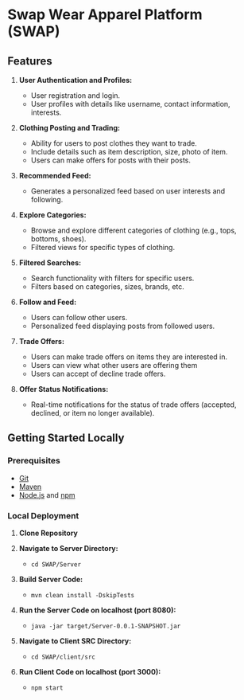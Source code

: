 # Swap Wear Apparel Platform (SWAP)

## Features

1. **User Authentication and Profiles:**
   - User registration and login.
   - User profiles with details like username, contact information, interests.

2. **Clothing Posting and Trading:**
   - Ability for users to post clothes they want to trade.
   - Include details such as item description, size, photo of item.
   - Users can make offers for posts with their posts.

3. **Recommended Feed:**
   - Generates a personalized feed based on user interests and following.
  
4. **Explore Categories:**
   - Browse and explore different categories of clothing (e.g., tops, bottoms, shoes).
   - Filtered views for specific types of clothing.

5. **Filtered Searches:**
   - Search functionality with filters for specific users.
   - Filters based on categories, sizes, brands, etc.

6. **Follow and Feed:**
   - Users can follow other users.
   - Personalized feed displaying posts from followed users.

7. **Trade Offers:**
   - Users can make trade offers on items they are interested in.
   - Users can view what other users are offering them
   - Users can accept of decline trade offers.
    
8. **Offer Status Notifications:**
   - Real-time notifications for the status of trade offers (accepted, declined, or item no longer available).


## Getting Started Locally

### Prerequisites

- [Git](https://git-scm.com/)
- [Maven](https://maven.apache.org/install.html)
- [Node.js](https://nodejs.org/) and [npm](https://www.npmjs.com/)

### Local Deployment 
1. **Clone Repository**

2. **Navigate to Server Directory:**
   - `cd SWAP/Server`

3. **Build Server Code:**
   - `mvn clean install -DskipTests`

4. **Run the Server Code on localhost (port 8080):**
   - `java -jar target/Server-0.0.1-SNAPSHOT.jar`

5. **Navigate to Client SRC Directory:**
   - `cd SWAP/client/src`

6. **Run Client Code on localhost (port 3000):**
   - `npm start`
